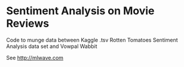 Sentiment Analysis on Movie Reviews
======================

Code to munge data between Kaggle .tsv Rotten Tomatoes Sentiment Analysis data set and Vowpal Wabbit

See http://mlwave.com

